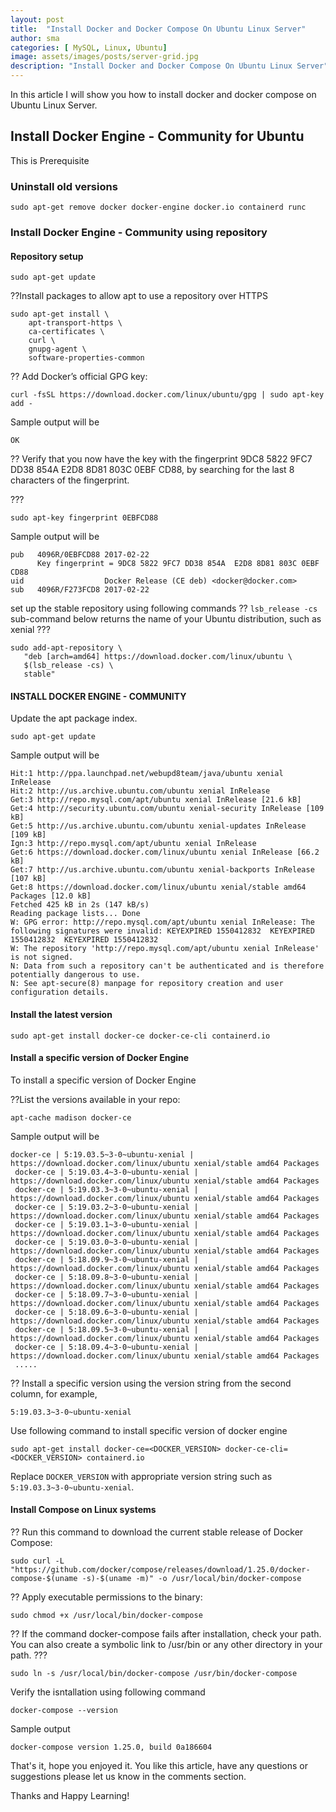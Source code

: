 ```yaml
---
layout: post
title:  "Install Docker and Docker Compose On Ubuntu Linux Server"
author: sma
categories: [ MySQL, Linux, Ubuntu]
image: assets/images/posts/server-grid.jpg
description: "Install Docker and Docker Compose On Ubuntu Linux Server"
---
```


In this article I will show you how to install docker and docker compose on Ubuntu Linux Server.


## Install Docker Engine - Community for Ubuntu

This is Prerequisite


### Uninstall old versions

```
sudo apt-get remove docker docker-engine docker.io containerd runc
```

### Install Docker Engine - Community using repository


#### Repository setup

```
sudo apt-get update
```

??Install packages to allow apt to use a repository over HTTPS

```
sudo apt-get install \
    apt-transport-https \
    ca-certificates \
    curl \
    gnupg-agent \
    software-properties-common
```

?? Add Docker’s official GPG key:

```
curl -fsSL https://download.docker.com/linux/ubuntu/gpg | sudo apt-key add -
```

Sample output will be

```
OK
```


??
Verify that you now have the key with the fingerprint 9DC8 5822 9FC7 DD38 854A E2D8 8D81 803C 0EBF CD88, by searching for the last 8 characters of the fingerprint.

???

```
sudo apt-key fingerprint 0EBFCD88
```

Sample output will be

```
pub   4096R/0EBFCD88 2017-02-22
      Key fingerprint = 9DC8 5822 9FC7 DD38 854A  E2D8 8D81 803C 0EBF CD88
uid                  Docker Release (CE deb) <docker@docker.com>
sub   4096R/F273FCD8 2017-02-22
```

set up the stable repository using following commands
??
`lsb_release -cs` sub-command below returns the name of your Ubuntu distribution, such as xenial
???

```
sudo add-apt-repository \
   "deb [arch=amd64] https://download.docker.com/linux/ubuntu \
   $(lsb_release -cs) \
   stable"
```

#### INSTALL DOCKER ENGINE - COMMUNITY

Update the apt package index.

```
sudo apt-get update
```

Sample output will be

```
Hit:1 http://ppa.launchpad.net/webupd8team/java/ubuntu xenial InRelease
Hit:2 http://us.archive.ubuntu.com/ubuntu xenial InRelease                                                                                           
Get:3 http://repo.mysql.com/apt/ubuntu xenial InRelease [21.6 kB]                             
Get:4 http://security.ubuntu.com/ubuntu xenial-security InRelease [109 kB]                              
Get:5 http://us.archive.ubuntu.com/ubuntu xenial-updates InRelease [109 kB]      
Ign:3 http://repo.mysql.com/apt/ubuntu xenial InRelease                                        
Get:6 https://download.docker.com/linux/ubuntu xenial InRelease [66.2 kB]                      
Get:7 http://us.archive.ubuntu.com/ubuntu xenial-backports InRelease [107 kB]  
Get:8 https://download.docker.com/linux/ubuntu xenial/stable amd64 Packages [12.0 kB]      
Fetched 425 kB in 2s (147 kB/s)
Reading package lists... Done
W: GPG error: http://repo.mysql.com/apt/ubuntu xenial InRelease: The following signatures were invalid: KEYEXPIRED 1550412832  KEYEXPIRED 1550412832  KEYEXPIRED 1550412832
W: The repository 'http://repo.mysql.com/apt/ubuntu xenial InRelease' is not signed.
N: Data from such a repository can't be authenticated and is therefore potentially dangerous to use.
N: See apt-secure(8) manpage for repository creation and user configuration details.
```

#### Install the latest version 

```
sudo apt-get install docker-ce docker-ce-cli containerd.io
```

#### Install a specific version of Docker Engine

To install a specific version of Docker Engine


??List the versions available in your repo:

```
apt-cache madison docker-ce
```

Sample output will be 

```
docker-ce | 5:19.03.5~3-0~ubuntu-xenial | https://download.docker.com/linux/ubuntu xenial/stable amd64 Packages
 docker-ce | 5:19.03.4~3-0~ubuntu-xenial | https://download.docker.com/linux/ubuntu xenial/stable amd64 Packages
 docker-ce | 5:19.03.3~3-0~ubuntu-xenial | https://download.docker.com/linux/ubuntu xenial/stable amd64 Packages
 docker-ce | 5:19.03.2~3-0~ubuntu-xenial | https://download.docker.com/linux/ubuntu xenial/stable amd64 Packages
 docker-ce | 5:19.03.1~3-0~ubuntu-xenial | https://download.docker.com/linux/ubuntu xenial/stable amd64 Packages
 docker-ce | 5:19.03.0~3-0~ubuntu-xenial | https://download.docker.com/linux/ubuntu xenial/stable amd64 Packages
 docker-ce | 5:18.09.9~3-0~ubuntu-xenial | https://download.docker.com/linux/ubuntu xenial/stable amd64 Packages
 docker-ce | 5:18.09.8~3-0~ubuntu-xenial | https://download.docker.com/linux/ubuntu xenial/stable amd64 Packages
 docker-ce | 5:18.09.7~3-0~ubuntu-xenial | https://download.docker.com/linux/ubuntu xenial/stable amd64 Packages
 docker-ce | 5:18.09.6~3-0~ubuntu-xenial | https://download.docker.com/linux/ubuntu xenial/stable amd64 Packages
 docker-ce | 5:18.09.5~3-0~ubuntu-xenial | https://download.docker.com/linux/ubuntu xenial/stable amd64 Packages
 docker-ce | 5:18.09.4~3-0~ubuntu-xenial | https://download.docker.com/linux/ubuntu xenial/stable amd64 Packages
 .....
```

?? Install a specific version using the version string from the second column, for example,

```
5:19.03.3~3-0~ubuntu-xenial
```

Use following command to install specific version of docker engine

```
sudo apt-get install docker-ce=<DOCKER_VERSION> docker-ce-cli=<DOCKER_VERSION> containerd.io
```

Replace `DOCKER_VERSION` with   appropriate version string such as `5:19.03.3~3-0~ubuntu-xenial`.


#### Install Compose on Linux systems

?? Run this command to download the current stable release of Docker Compose:

```
sudo curl -L "https://github.com/docker/compose/releases/download/1.25.0/docker-compose-$(uname -s)-$(uname -m)" -o /usr/local/bin/docker-compose
```

?? Apply executable permissions to the binary:

```
sudo chmod +x /usr/local/bin/docker-compose
```

??
If the command docker-compose fails after installation, check your path. You can also create a symbolic link to /usr/bin or any other directory in your path.
???

```
sudo ln -s /usr/local/bin/docker-compose /usr/bin/docker-compose
```

Verify the isntallation using following command

```
docker-compose --version
```

Sample output

```
docker-compose version 1.25.0, build 0a186604
```










That's it, hope you enjoyed it. You like this article, have any questions or suggestions please let us know in the comments section.

Thanks and Happy Learning!
